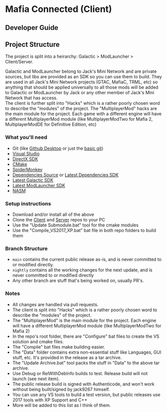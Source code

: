 # Mafia Connected (Client)
## Developer Guide

## Project Structure
The project is split into a heirarchy: Galactic > ModLauncher > Client/Server. 

Galactic and ModLauncher belong to Jack's Mini Network and are private sources, but libs are provided as an SDK so you can use them to build. They are used in all Jack's Mini Network projects (GTAC, MafiaC, TRML, etc) so anything that should be applied universally to all those mods will be added to Galactic or ModLauncher by Jack or any other member of Jack's Mini Network that has access.   
The client is further split into "Hacks" which is a rather poorly chosen word to describe the "modules" of the project. The "MultiplayerMod" hacks are the main module for the project. Each game with a different engine will have a different MultiplayerMod module (like MultiplayerModTwo for Mafia 2, MultiplayerModDE for Definitive Edition, etc)

### What you'll need
* Git (like [Github Desktop](https://desktop.github.com/) or just the [basic git](https://git-scm.com/downloads))
* [Visual Studio](https://www.visualstudio.com/downloads/)
* [DirectX SDK](https://www.microsoft.com/en-gb/download/details.aspx?id=6812)
* [CMake](https://cmake.org/download/)
* [SpiderMonkey](https://github.com/jack9267/SpiderMonkey)
* [Dependencies Source](https://github.com/jack9267/Dependencies) or [Latest Dependencies SDK](https://nightly.jacksmininetwork.co.uk/)
* [Latest Galactic SDK](https://nightly.jacksmininetwork.co.uk/)
* [Latest ModLauncher SDK](https://nightly.jacksmininetwork.co.uk/)
* [NASM](https://www.nasm.us/pub/nasm/releasebuilds/?C=M;O=D)

### Setup instructions
* Download and/or install all of the above
* Clone the [Client](https://github.com/mafiaconnected/MafiaC) and [Server](https://github.com/mafiaconnected/MafiaC-Server) repos to your PC
* Use the "Update Submodule.bat" tool for the cmake modules
* Use the "Compile_VS2017_XP.bat" bat file in both repo folders to build them

### Branch Structure
* `main` contains the current public release as-is, and is never committed to or modified directly.
* `nightly` contains all the working changes for the next update, and is never committed to or modified directly
* Any other branch are stuff that's being worked on, usually PR's.

### Notes
* All changes are handled via pull requests.
* The client is split into "Hacks" which is a rather poorly chosen word to describe the "modules" of the project.
* The "MultiplayerMod" is the main module for the project. Each engine will have a different MultiplayerMod module (like MultiplayerModTwo for Mafia 2)
* In the repo's root folder, there are "Configure" bat files to create the VS solution and cmake files.
* The "Compile" bat files make building easier.
* The "Data" folder contains extra non-essential stuff like Languages, GUI stuff, etc. It's provided in the release as a tar archive.
* The "Update Archive.bat" tool packs the stuff in "Data" to the above tar archive.
* Use Debug or RelWithDebInfo builds to test. Release build will not launch (see next item).
* The public release build is signed with Authenticode, and won't work without being built/signed by jack9267 himself.
* You can use any VS tools to build a test version, but public releases use 2017 tools with XP Support and C++
* More will be added to this list as I think of them.
